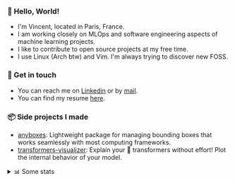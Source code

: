 ### 👋 Hello, World!

- I'm Vincent, located in Paris, France.
- I am working closely on MLOps and software engineering aspects of machine learning projects.
- I like to contribute to open source projects at my free time.
- I use Linux (Arch btw) and Vim. I'm always trying to discover new FOSS.

### 🔗 Get in touch

- You can reach me on [Linkedin](https://www.linkedin.com/in/vincent-duchauffour-3a9641155/) or by [mail](mailto:vincent.duchauffour@proton.me).
- You can find my resume [here](https://raw.githubusercontent.com/VDuchauffour/resume/main/resume.pdf).

### 📦 Side projects I made

- [anyboxes](https://github.com/VDuchauffour/anyboxes): Lightweight package for managing bounding boxes that works seamlessly with most computing frameworks.
- [transformers-visualizer](https://github.com/VDuchauffour/transformers-visualizer): Explain your 🤗 transformers without effort! Plot the internal behavior of your model. 

<details><summary>📊 Some stats</summary>  
  
<p align="center">
  <img alt="VDuchauffour's github stats" src="https://github-readme-stats.vercel.app/api?username=VDuchauffour&include_all_commits=true&show_icons=true&theme=react"/>
  <br />
  <img alt="VDuchauffour's streak stats" src="https://streak-stats.demolab.com?user=VDuchauffour&theme=react"/>
  <br />
  <img alt="VDuchauffour's language stats" src="https://github-readme-stats.vercel.app/api/top-langs/?username=VDuchauffour&count_private=true&include_all_commits=true&show_icons=true&layout=compact&theme=react"/>
  <!--   <br />
  <img alt="VDuchauffour's Wakatime stats" src="https://github-readme-stats.vercel.app/api/wakatime?username=VDuchauffour&theme=react"/> -->
</p>

#### 🧭 Wakatime stats
<!--START_SECTION:waka-->
![Code Time](http://img.shields.io/badge/Code%20Time-1%2C730%20hrs%2020%20mins-blue)

![Lines of code](https://img.shields.io/badge/From%20Hello%20World%20I%27ve%20Written-1.6%20million%20lines%20of%20code-blue)

**🐱 My GitHub Data** 

> 📦 966.5 kB Used in GitHub's Storage 
 > 
> 🏆 405 Contributions in the Year 2024
 > 
> 🚫 Not Opted to Hire
 > 
> 📜 9 Public Repositories 
 > 
> 🔑 2 Private Repositories 
 > 
**I'm an Early 🐤** 

```text
🌞 Morning                305 commits         ██░░░░░░░░░░░░░░░░░░░░░░░   08.48 % 
🌆 Daytime                1913 commits        █████████████░░░░░░░░░░░░   53.18 % 
🌃 Evening                1039 commits        ███████░░░░░░░░░░░░░░░░░░   28.89 % 
🌙 Night                  340 commits         ██░░░░░░░░░░░░░░░░░░░░░░░   09.45 % 
```
📅 **I'm Most Productive on Monday** 

```text
Monday                   834 commits         ██████░░░░░░░░░░░░░░░░░░░   23.19 % 
Tuesday                  585 commits         ████░░░░░░░░░░░░░░░░░░░░░   16.26 % 
Wednesday                610 commits         ████░░░░░░░░░░░░░░░░░░░░░   16.96 % 
Thursday                 717 commits         █████░░░░░░░░░░░░░░░░░░░░   19.93 % 
Friday                   576 commits         ████░░░░░░░░░░░░░░░░░░░░░   16.01 % 
Saturday                 54 commits          ░░░░░░░░░░░░░░░░░░░░░░░░░   01.50 % 
Sunday                   221 commits         ██░░░░░░░░░░░░░░░░░░░░░░░   06.14 % 
```


📊 **This Week I Spent My Time On** 

```text
💬 Programming Languages: 
Python                   31 hrs 18 mins      ████████████████████░░░░░   78.08 % 
YAML                     2 hrs 21 mins       █░░░░░░░░░░░░░░░░░░░░░░░░   05.86 % 
Other                    1 hr 20 mins        █░░░░░░░░░░░░░░░░░░░░░░░░   03.36 % 
Markdown                 55 mins             █░░░░░░░░░░░░░░░░░░░░░░░░   02.32 % 
Docker                   48 mins             █░░░░░░░░░░░░░░░░░░░░░░░░   02.02 % 
```


 Last Updated on 01/05/2024 00:40:56 UTC
<!--END_SECTION:waka-->
</details>

